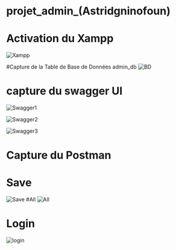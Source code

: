 # projet_admin_(Astridgninofoun)

# Activation du Xampp
![Xampp](https://user-images.githubusercontent.com/125743270/219980025-dc137c59-98bc-43f6-a164-6ee62ecd6ef5.png)

#Capture de la Table de Base de Données admin_db
![BD](https://user-images.githubusercontent.com/125743270/219981375-6893cde0-26cb-488d-a042-304dbbb445ba.png)

# capture du swagger UI
![Swagger1](https://user-images.githubusercontent.com/125743270/219981408-583dce72-678d-4ca5-a15a-a201688a8164.png)

![Swagger2](https://user-images.githubusercontent.com/125743270/219981426-d785b095-abc7-46a1-b142-da1416bde578.png)

![Swagger3](https://user-images.githubusercontent.com/125743270/219981440-fcfe74f1-250c-45b4-97f0-98bf805bd770.png)

# Capture du Postman 

# Save
![Save](https://user-images.githubusercontent.com/125743270/219981468-c61a4e60-49aa-4845-baf0-66f031765d8a.png)
#All
![All](https://user-images.githubusercontent.com/125743270/219981500-9a108aab-e8a6-4e39-9aad-0d9086386b04.png)
# Login
![login](https://user-images.githubusercontent.com/125743270/219981513-093cf636-8296-422d-921f-a8b6238bdbd1.png)
